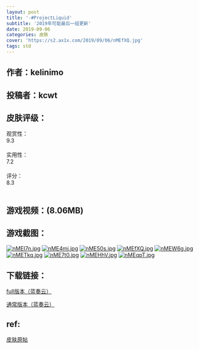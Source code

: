 ```yaml
---
layout: post
title: '-#ProjectLiquid'
subtitle: '2019年可能最后一组更新'
date: 2019-09-06
categories: 皮肤
cover: 'https://s2.ax1x.com/2019/09/06/nMEfXQ.jpg'
tags: std
---
```


## 作者：kelinimo

## 投稿者：kcwt

## 皮肤评级：

<section class="progress-b">
    <div>观赏性：<div id="look"></div> 
    </div>
<div class="progress" style="height: 35px;">
    <div class="progress-bar progress-bar-success progress-bar-striped active" style="width:93%;"> 
        <div class="progress-value">9.3</div> 
    </div>
</div>
</section>
<section class="progress-b">
    <div>实用性：<div id="look"></div> 
    </div>
<div class="progress" style="height: 35px;">
    <div class="progress-bar progress-bar-success progress-bar-striped active" style="width:72%;"> 
        <div class="progress-value">7.2</div> 
    </div>
</div>
</section>
<section class="progress-b">
    <div>评分：<div id="look"></div> 
    </div>
<div class="progress" style="height: 35px;">
    <div class="progress-bar progress-bar-success progress-bar-striped active" style="width:83%;"> 
        <div class="progress-value">8.3</div> 
    </div>
</div>
</section>

## 游戏视频：(8.06MB)

<div id="dplayer" width="100%" height="100%"></div>
<script src="../../../assets/js/DPlayer.min.js"></script>
<script>
const dp = new DPlayer({
    container: document.getElementById('dplayer'),
    screenshot: false,
    video: {
        url: 'https://soloopooo.gitee.io/video/ProjectLiquid.mp4',
        pic: '',
        thumbnails: '../../../thumb/ProjectLiquid.mp4.jpg',
    }
    // subtitle: {
    //     url: 'webvtt.vtt'
    // },
    // danmaku: {
    //     id: 'demo',
    //     api: 'https://api.prprpr.me/dplayer/'
    // }
});
</script>
 

## 游戏截图：

[![nMEI7n.jpg](https://s2.ax1x.com/2019/09/06/nMEI7n.jpg)](https://imgchr.com/i/nMEI7n)
[![nME4mj.jpg](https://s2.ax1x.com/2019/09/06/nME4mj.jpg)](https://imgchr.com/i/nME4mj)
[![nME50s.jpg](https://s2.ax1x.com/2019/09/06/nME50s.jpg)](https://imgchr.com/i/nME50s)
[![nMEfXQ.jpg](https://s2.ax1x.com/2019/09/06/nMEfXQ.jpg)](https://imgchr.com/i/nMEfXQ)
[![nMEW6g.jpg](https://s2.ax1x.com/2019/09/06/nMEW6g.jpg)](https://imgchr.com/i/nMEW6g)
[![nMETkq.jpg](https://s2.ax1x.com/2019/09/06/nMETkq.jpg)](https://imgchr.com/i/nMETkq)
[![nME7t0.jpg](https://s2.ax1x.com/2019/09/06/nME7t0.jpg)](https://imgchr.com/i/nME7t0)
[![nMEHhV.jpg](https://s2.ax1x.com/2019/09/06/nMEHhV.jpg)](https://imgchr.com/i/nMEHhV)
[![nMEqpT.jpg](https://s2.ax1x.com/2019/09/06/nMEqpT.jpg)](https://imgchr.com/i/nMEqpT)


## 下载链接：

[full版本（蓝奏云）](https://www.lanzous.com/i3sqikf)

[通常版本（蓝奏云）](https://www.lanzous.com/i61v1va)

## ref:

[皮肤原帖](https://www.reddit.com/r/OsuSkins/comments/cpqqkl/projectliquid_hdsd_std/)

